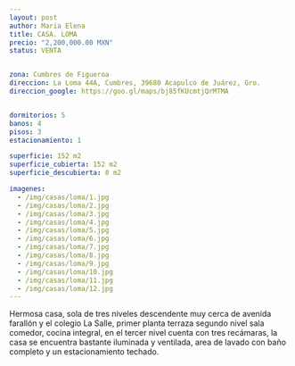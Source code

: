 ```yaml
---
layout: post
author: Maria Elena
title: CASA. LOMA
precio: "2,200,000.00 MXN"
status: VENTA


zona: Cumbres de Figueroa
direccion: La Loma 44A, Cumbres, 39680 Acapulco de Juárez, Gro.
direccion_google: https://goo.gl/maps/bj85fKUcmtjQrMTMA


dormitorios: 5
banos: 4
pisos: 3
estacionamiento: 1

superficie: 152 m2
superficie_cubierta: 152 m2
superficie_descubierta: 0 m2

imagenes:
  - /img/casas/loma/1.jpg
  - /img/casas/loma/2.jpg
  - /img/casas/loma/3.jpg
  - /img/casas/loma/4.jpg
  - /img/casas/loma/5.jpg
  - /img/casas/loma/6.jpg
  - /img/casas/loma/7.jpg
  - /img/casas/loma/8.jpg
  - /img/casas/loma/9.jpg
  - /img/casas/loma/10.jpg
  - /img/casas/loma/11.jpg
  - /img/casas/loma/12.jpg
---
```


Hermosa casa, sola de tres niveles descendente muy cerca de avenida farallón y el colegio La Salle, primer planta terraza segundo nivel sala comedor, cocina integral, en el tercer nivel cuenta con tres recámaras, la casa se encuentra bastante iluminada y ventilada, area de lavado con baño completo y un estacionamiento techado.
